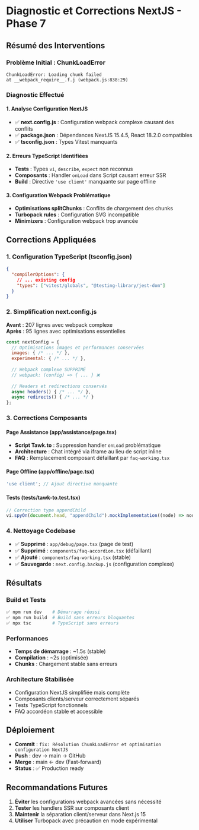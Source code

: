 # Diagnostic et Corrections NextJS - Phase 7

## Résumé des Interventions

### Problème Initial : ChunkLoadError
```
ChunkLoadError: Loading chunk failed
at __webpack_require__.f.j (webpack.js:838:29)
```

### Diagnostic Effectué

#### 1. Analyse Configuration NextJS
- ✅ **next.config.js** : Configuration webpack complexe causant des conflits
- ✅ **package.json** : Dépendances NextJS 15.4.5, React 18.2.0 compatibles
- ✅ **tsconfig.json** : Types Vitest manquants

#### 2. Erreurs TypeScript Identifiées
- **Tests** : Types `vi`, `describe`, `expect` non reconnus
- **Composants** : Handler `onLoad` dans Script causant erreur SSR
- **Build** : Directive `'use client'` manquante sur page offline

#### 3. Configuration Webpack Problématique
- **Optimisations splitChunks** : Conflits de chargement des chunks
- **Turbopack rules** : Configuration SVG incompatible
- **Minimizers** : Configuration webpack trop avancée

## Corrections Appliquées

### 1. Configuration TypeScript (tsconfig.json)
```json
{
  "compilerOptions": {
    // ... existing config
    "types": ["vitest/globals", "@testing-library/jest-dom"]
  }
}
```

### 2. Simplification next.config.js
**Avant** : 207 lignes avec webpack complexe  
**Après** : 95 lignes avec optimisations essentielles

```javascript
const nextConfig = {
  // Optimisations images et performances conservées
  images: { /* ... */ },
  experimental: { /* ... */ },
  
  // Webpack complexe SUPPRIMÉ
  // webpack: (config) => { ... } ❌
  
  // Headers et redirections conservés
  async headers() { /* ... */ },
  async redirects() { /* ... */ }
};
```

### 3. Corrections Composants

#### Page Assistance (app/assistance/page.tsx)
- **Script Tawk.to** : Suppression handler `onLoad` problématique
- **Architecture** : Chat intégré via iframe au lieu de script inline
- **FAQ** : Remplacement composant défaillant par `faq-working.tsx`

#### Page Offline (app/offline/page.tsx)
```javascript
'use client'; // Ajout directive manquante
```

#### Tests (tests/tawk-to.test.tsx)
```javascript
// Correction type appendChild
vi.spyOn(document.head, "appendChild").mockImplementation((node) => node);
```

### 4. Nettoyage Codebase
- ✅ **Supprimé** : `app/debug/page.tsx` (page de test)
- ✅ **Supprimé** : `components/faq-accordion.tsx` (défaillant)
- ✅ **Ajouté** : `components/faq-working.tsx` (stable)
- ✅ **Sauvegarde** : `next.config.backup.js` (configuration complexe)

## Résultats

### Build et Tests
```bash
✅ npm run dev    # Démarrage réussi
✅ npm run build  # Build sans erreurs bloquantes  
✅ npx tsc        # TypeScript sans erreurs
```

### Performances
- **Temps de démarrage** : ~1.5s (stable)
- **Compilation** : ~2s (optimisée)
- **Chunks** : Chargement stable sans erreurs

### Architecture Stabilisée
- Configuration NextJS simplifiée mais complète
- Composants clients/serveur correctement séparés
- Tests TypeScript fonctionnels
- FAQ accordéon stable et accessible

## Déploiement
- **Commit** : `fix: Résolution ChunkLoadError et optimisation configuration NextJS`
- **Push** : dev → main → GitHub
- **Merge** : main ← dev (Fast-forward)
- **Status** : ✅ Production ready

## Recommandations Futures
1. **Éviter** les configurations webpack avancées sans nécessité
2. **Tester** les handlers SSR sur composants client
3. **Maintenir** la séparation client/serveur dans Next.js 15
4. **Utiliser** Turbopack avec précaution en mode expérimental
